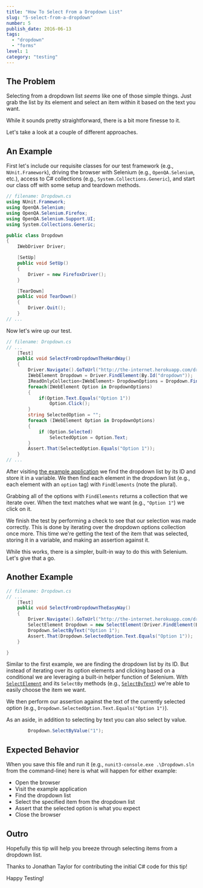 ```yaml
---
title: "How To Select From a Dropdown List"
slug: "5-select-from-a-dropdown"
number: 5
publish_date: 2016-06-13
tags:
  - "dropdown"
  - "forms"
level: 1
category: "testing"
---
```


## The Problem

Selecting from a dropdown list *seems* like one of those simple things. Just grab the list by its element and select an item within it based on the text you want.

While it sounds pretty straightforward, there is a bit more finesse to it.

Let's take a look at a couple of different approaches.

## An Example

First let's include our requisite classes for our test framework (e.g., `NUnit.Framework`), driving the browser with Selenium (e.g., `OpenQA.Selenium`, etc.), access to C# collections (e.g., `System.Collections.Generic`), and start our class off with some setup and teardown methods.

```csharp
// filename: Dropdown.cs
using NUnit.Framework;
using OpenQA.Selenium;
using OpenQA.Selenium.Firefox;
using OpenQA.Selenium.Support.UI;
using System.Collections.Generic;

public class Dropdown
{
    IWebDriver Driver;

    [SetUp]
    public void SetUp()
    {
        Driver = new FirefoxDriver();
    }

    [TearDown]
    public void TearDown()
    {
        Driver.Quit();
    }
// ...
```

Now let's wire up our test.

```csharp
// filename: Dropdown.cs
// ...
    [Test]
    public void SelectFromDropdownTheHardWay()
    {
        Driver.Navigate().GoToUrl("http://the-internet.herokuapp.com/dropdown");
        IWebElement Dropdown = Driver.FindElement(By.Id("dropdown"));
        IReadOnlyCollection<IWebElement> DropdownOptions = Dropdown.FindElements(By.TagName("option"));
        foreach(IWebElement Option in DropdownOptions)
        {
            if(Option.Text.Equals("Option 1"))
                Option.Click();
        }
        string SelectedOption = "";
        foreach (IWebElement Option in DropdownOptions)
        {
            if (Option.Selected)
                SelectedOption = Option.Text;
        }
        Assert.That(SelectedOption.Equals("Option 1"));
    }
// ...
```

After visiting [the example application](http://the-internet.herokuapp.com/dropdown) we find the dropdown list by its ID and store it in a variable. We then find each element in the dropdown list (e.g., each element with an `option` tag) with `FindElements` (note the plural).

Grabbing all of the options with `FindElements` returns a collection that we iterate over. When the text matches what we want (e.g., `"Option 1"`) we click on it.

We finish the test by performing a check to see that our selection was made correctly. This is done by iterating over the dropdown options collection once more. This time we're getting the text of the item that was selected, storing it in a variable, and making an assertion against it.

While this works, there is a simpler, built-in way to do this with Selenium. Let's give that a go.

## Another Example

```csharp
// filename: Dropdown.cs
// ...
    [Test]
    public void SelectFromDropdownTheEasyWay()
    {
        Driver.Navigate().GoToUrl("http://the-internet.herokuapp.com/dropdown");
        SelectElement Dropdown = new SelectElement(Driver.FindElement(By.Id("dropdown")));
        Dropdown.SelectByText("Option 1");
        Assert.That(Dropdown.SelectedOption.Text.Equals("Option 1"));
    }

}
```

Similar to the first example, we are finding the dropdown list by its ID. But instead of iterating over its option elements and clicking based on a conditional we are leveraging a built-in helper function of Selenium. With [`SelectElement`](http://seleniumhq.github.io/selenium/docs/api/dotnet/html/T_OpenQA_Selenium_Support_UI_SelectElement.htm) and its `SelectBy` methods (e.g., [`SelectByText`](http://seleniumhq.github.io/selenium/docs/api/dotnet/html/M_OpenQA_Selenium_Support_UI_SelectElement_SelectByText.htm)) we're able to easily choose the item we want.

We then perform our assertion against the text of the currently selected option (e.g., `Dropdown.SelectedOption.Text.Equals("Option 1")`).

As an aside, in addition to selecting by text you can also select by value.

```csharp
        Dropdown.SelectByValue("1");
```

## Expected Behavior

When you save this file and run it (e.g., `nunit3-console.exe .\Dropdown.sln` from the command-line) here is what will happen for either example:

+ Open the browser
+ Visit the example application
+ Find the dropdown list
+ Select the specified item from the dropdown list
+ Assert that the selected option is what you expect 
+ Close the browser

## Outro

Hopefully this tip will help you breeze through selecting items from a dropdown list.

Thanks to Jonathan Taylor for contributing the initial C# code for this tip!

Happy Testing!
